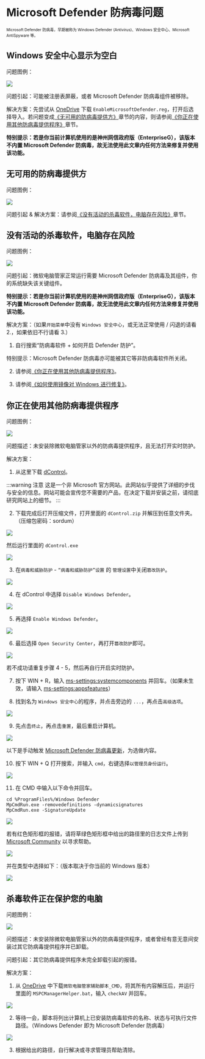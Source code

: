 # Microsoft Defender 防病毒问题
<font size=1>Microsoft Defender 防病毒，早期被称为 Windows Defender (Antivirus)、Windows 安全中心、Microsoft AntiSpyware 等。</font>

## Windows 安全中心显示为空白
问题图例：

![](../assets/problem-solving/MDA/Blank-MD.png)

问题引起：可能被注册表屏蔽，或者 Microsoft Defender 防病毒组件被移除。

解决方案：先尝试从 [OneDrive](https://gbcs6-my.sharepoint.com/:u:/g/personal/gucats_gbcs6_onmicrosoft_com/ES5ZszNQoXtOiueo9CpywpEB4rn3BmazwAUR41snZLcEaw?e=xvUewk) 下载 `EnableMicrosoftDefender.reg`，打开后选择导入。若问题变成[《无可用的防病毒提供方》](#无可用的防病毒提供方)章节的内容，则请参阅[《你正在使用其他防病毒提供程序》](#你正在使用其他防病毒提供程序)章节。

**特别提示：若是你当前计算机使用的是神州网信政府版（EnterpriseG），该版本不内置 Microsoft Defender 防病毒，故无法使用此文章内任何方法来修复并使用该功能。**

## 无可用的防病毒提供方
问题图例：

![](../assets/problem-solving/MDA/MD-unable-to-load/no-active-antivirus-provider.png)

问题引起 & 解决方案：请参阅[《没有活动的杀毒软件，电脑存在风险》](#没有活动的杀毒软件-电脑存在风险)章节。

## 没有活动的杀毒软件，电脑存在风险
问题图例：

![](../assets/problem-solving/MDA/MD-unable-to-load/real-time-protection-is-off.png)

问题引起：微软电脑管家正常运行需要 Microsoft Defender 防病毒及其组件，你的系统缺失该关键组件。

**特别提示：若是你当前计算机使用的是神州网信政府版（EnterpriseG），该版本不内置 Microsoft Defender 防病毒，故无法使用此文章内任何方法来修复并使用该功能。**

解决方案：（如果`开始菜单`中没有 `Windows 安全中心`，或无法正常使用 / 闪退的请看 2.，如果依旧不行请看 3.）

1. 自行搜索“防病毒软件 + 如何开启 Defender 防护”。

特别提示：Microsoft Defender 防病毒亦可能被其它等非防病毒软件所关闭。

2. 请参阅[《你正在使用其他防病毒提供程序》](#你正在使用其他防病毒提供程序)。

3. 请参阅[《如何使用镜像对 Windows 进行修复》](../appendix/repair-system-image#镜像修复)。

## 你正在使用其他防病毒提供程序
问题图例：

![](../assets/problem-solving/MDA/other-anti-virus-being-used/other-anti-virus-being-used.png)

问题描述：未安装除微软电脑管家以外的防病毒提供程序，且无法打开实时防护。

解决方案：

1. 从这里下载 [dControl](https://www.sordum.org/files/downloads.php?st-defender-control)。

:::warning 注意
这是一个非 Microsoft 官方网站。此网站似乎提供了详细的步伐与安全的信息。网站可能会宣传您不需要的产品，在决定下载并安装之前，请彻底研究网站上的细节。
:::

2. 下载完成后打开压缩文件，打开里面的 `dControl.zip` 并解压到任意文件夹。（压缩包密码：sordum）

![](../assets/problem-solving/MDA/other-anti-virus-being-used/unzip-dControl.png)

然后运行里面的 `dControl.exe`

![](../assets/problem-solving/MDA/other-anti-virus-being-used/dControl-program.png)

3. 在`病毒和威胁防护` - `“病毒和威胁防护”设置` 的 `管理设置`中关闭`篡改防护`。

![](../assets/problem-solving/MDA/other-anti-virus-being-used/close-protection.png)

4. 在 dControl 中选择 `Disable Windows Defender`。

![](../assets/problem-solving/MDA/other-anti-virus-being-used/disable-Windows-Defender.png)

5. 再选择 `Enable Windows Defender`。

![](../assets/problem-solving/MDA/other-anti-virus-being-used/enable-Windows-Defender.png)

6. 最后选择 `Open Security Center`，再打开`篡改防护`即可。

![](../assets/problem-solving/MDA/other-anti-virus-being-used/enable-protection.png)

若不成功请重复步骤 4 - 5，然后再自行开启实时防护。

7. 按下 WIN + R，输入 [ms-settings:systemcomponents](ms-settings:systemcomponents) 并回车。（如果未生效，请输入 [ms-settings:appsfeatures](ms-settings:appsfeatures)）

8. 找到名为 `Windows 安全中心`的程序，并点击旁边的 `...`，再点击`高级选项`。

![](../assets/problem-solving/MDA/other-anti-virus-being-used/advanced-options.png)

9. 先点击`终止`，再点击`重置`，最后重启计算机。

![](../assets/problem-solving/MDA/other-anti-virus-being-used/stop-and-reset.png)

以下是手动触发 [Microsoft Defender 防病毒更新](https://go.microsoft.com/fwlink/?LinkID=121721&arch=x64)，为选做内容。

10. 按下 WIN + Q 打开搜索，并输入 `cmd`，右键选择`以管理员身份运行`。

![](../assets/problem-solving/MDA/other-anti-virus-being-used/run-cmd.png)

11. 在 CMD 中输入以下命令并回车。

```CMD
cd %ProgramFiles%/Windows Defender
MpCmdRun.exe -removedefinitions -dynamicsignatures
MpCmdRun.exe -SignatureUpdate
```

![](../assets/problem-solving/MDA/other-anti-virus-being-used/update-MD-version.png)

若有红色矩形框的报错，请将草绿色矩形框中给出的路径里的日志文件上传到 [Microsoft Community](https://answers.microsoft.com/zh-hans/newthread) 以寻求帮助。

![](../assets/problem-solving/MDA/other-anti-virus-being-used/updating-errors.png)

并在类型中选择如下：（版本取决于你当前的 Windows 版本）

![](../assets/problem-solving/MDA/other-anti-virus-being-used/select-type.png)

## 杀毒软件正在保护您的电脑
问题图例：

![](../assets/problem-solving/MDA/antivirus-is-protecting-your-computer/antivirus-is-protecting-your-computer.png)

问题描述：未安装除微软电脑管家以外的防病毒提供程序，或者曾经有意无意间安装过其它防病毒提供程序并已卸载。

问题引起：其它防病毒提供程序未完全卸载引起的报错。

解决方案：

1. 从 [OneDrive](https://gbcs6-my.sharepoint.com/:f:/g/personal/gucats_gbcs6_onmicrosoft_com/EtKwa-2la71HmG2RxkB5lngBvvRt9CFOYsyJG_HOwYIzNA?e=iDgaEm) 中下载`微软电脑管家辅助脚本_CMD`，将其所有内容解压后，并运行里面的 `MSPCManagerHelper.bat`，输入 `checkAV` 并回车。

![](../assets/problem-solving/MDA/antivirus-is-protecting-your-computer/checkAV.png)

2. 等待一会，脚本将列出计算机上已安装防病毒软件的名称、状态与可执行文件路径。（Windows Defender 即为 Microsoft Defender 防病毒）

![](../assets/problem-solving/MDA/antivirus-is-protecting-your-computer/list.png)

3. 根据给出的路径，自行解决或寻求管理员帮助清除。